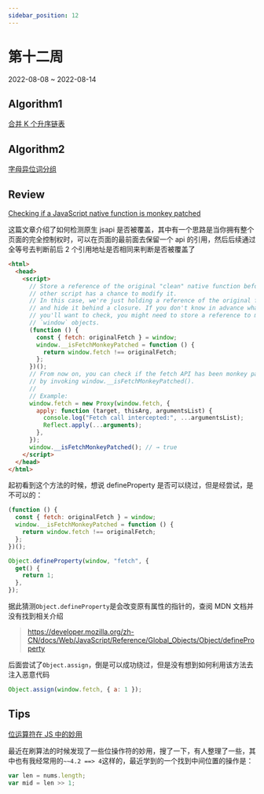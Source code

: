 ```yaml
---
sidebar_position: 12
---
```


# 第十二周

2022-08-08 ~ 2022-08-14

## Algorithm1

[合并 K 个升序链表](https://github.com/JunwuHuang/leetcode-daily/blob/master/merge-k-sorted-lists/%E5%90%88%E5%B9%B6K%E4%B8%AA%E5%8D%87%E5%BA%8F%E9%93%BE%E8%A1%A8.md)

## Algorithm2

[字母异位词分组](https://github.com/JunwuHuang/leetcode-daily/blob/master/group-anagrams/%E5%AD%97%E6%AF%8D%E5%BC%82%E4%BD%8D%E8%AF%8D%E5%88%86%E7%BB%84.md)

## Review

[Checking if a JavaScript native function is monkey patched](https://mmazzarolo.com/blog/2022-07-30-checking-if-a-javascript-native-function-was-monkey-patched/)

这篇文章介绍了如何检测原生 jsapi 是否被覆盖，其中有一个思路是当你拥有整个页面的完全控制权时，可以在页面的最前面去保留一个 api 的引用，然后后续通过全等号去判断前后 2 个引用地址是否相同来判断是否被覆盖了

```html
<html>
  <head>
    <script>
      // Store a reference of the original "clean" native function before any
      // other script has a chance to modify it.
      // In this case, we're just holding a reference of the original fetch API
      // and hide it behind a closure. If you don't know in advance what API
      // you'll want to check, you might need to store a reference to multiple
      // `window` objects.
      (function () {
        const { fetch: originalFetch } = window;
        window.__isFetchMonkeyPatched = function () {
          return window.fetch !== originalFetch;
        };
      })();
      // From now on, you can check if the fetch API has been monkey patched
      // by invoking window.__isFetchMonkeyPatched().
      //
      // Example:
      window.fetch = new Proxy(window.fetch, {
        apply: function (target, thisArg, argumentsList) {
          console.log("Fetch call intercepted:", ...argumentsList);
          Reflect.apply(...arguments);
        },
      });
      window.__isFetchMonkeyPatched(); // → true
    </script>
  </head>
</html>
```

起初看到这个方法的时候，想说 defineProperty 是否可以绕过，但是经尝试，是不可以的：

```javascript
(function () {
  const { fetch: originalFetch } = window;
  window.__isFetchMonkeyPatched = function () {
    return window.fetch !== originalFetch;
  };
})();

Object.defineProperty(window, "fetch", {
  get() {
    return 1;
  },
});
```

据此猜测`Object.defineProperty`是会改变原有属性的指针的，查阅 MDN 文档并没有找到相关介绍

> https://developer.mozilla.org/zh-CN/docs/Web/JavaScript/Reference/Global_Objects/Object/defineProperty

后面尝试了`Object.assign`，倒是可以成功绕过，但是没有想到如何利用该方法去注入恶意代码

```javascript
Object.assign(window.fetch, { a: 1 });
```

## Tips

[位运算符在 JS 中的妙用](https://juejin.cn/post/6844903568906911752)

最近在刷算法的时候发现了一些位操作符的妙用，搜了一下，有人整理了一些，其中也有我经常用的`~~4.2 ==> 4`这样的，最近学到的一个找到中间位置的操作是：

```javascript
var len = nums.length;
var mid = len >> 1;
```
